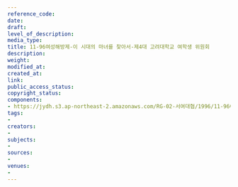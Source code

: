 ```yaml
---
reference_code: 
date: 
draft: 
level_of_description: 
media_type: 
title: 11-96여성해방제-이 시대의 마녀를 찾아서-제4대 고려대학교 여학생 위원회
description: 
weight: 
modified_at: 
created_at: 
link: 
public_access_status: 
copyright_status: 
components:
- https://jydh.s3.ap-northeast-2.amazonaws.com/RG-02-서여대협/1996/11-96여성해방제-이+시대의+마녀를+찾아서-제4대+고려대학교+여학생+위원회.pdf
tags:
- 
creators:
- 
subjects:
- 
sources:
- 
venues:
- 
---
```

